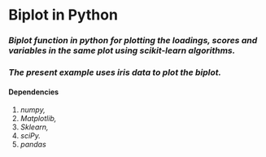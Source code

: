 # Biplot in Python

### _Biplot function in python for plotting the loadings, scores and variables in the same plot using scikit-learn algorithms._
### _The present example uses iris data to plot the biplot._

 #### Dependencies
1. _numpy,_
2. _Matplotlib,_
3. _Sklearn,_
4. _sciPy._
5. _pandas_
